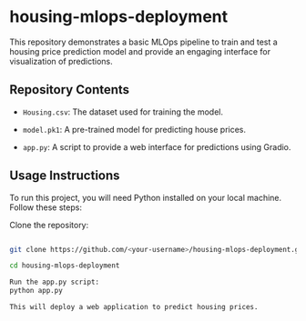 # housing-mlops-deployment

This repository demonstrates a basic MLOps pipeline to train and test a housing price prediction model and provide an engaging interface for visualization of predictions. 

 

## Repository Contents

- `Housing.csv`: The dataset used for training the model.

- `model.pk1`: A pre-trained model for predicting house prices. 

- `app.py`: A script to provide a web interface for predictions using Gradio.

 

## Usage Instructions

To run this project, you will need Python installed on your local machine. Follow these steps:

 

Clone the repository:
   ```bash

   git clone https://github.com/<your-username>/housing-mlops-deployment.git

   cd housing-mlops-deployment

Run the app.py script:
python app.py

This will deploy a web application to predict housing prices.
